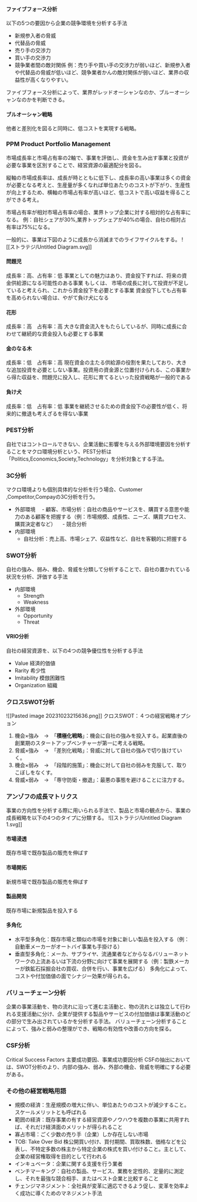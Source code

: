 
#### ファイブフォース分析
以下の5つの要因から企業の競争環境を分析する手法
- 新規参入者の脅威
- 代替品の脅威
- 売り手の交渉力
- 買い手の交渉力
- 競争業者間の敵対関係
例：売り手や買い手の交渉力が弱いほど、新規参入者や代替品の脅威が低いほど、競争業者かんの敵対関係が弱いほど、業界の収益性が高くなりやすい。

ファイブフォース分析によって、業界がレッドオーシャンなのか、ブルーオーシャンなのかを判断できる。
#### ブルオーシャン戦略
他者と差別化を図ると同時に、低コストを実現する戦略。

### PPM Product Portfolio Management
市場成長率と市場占有率の2軸で、事業を評価し、資金を生み出す事業と投資が必要な事業を区別することで、経営資源の最適配分を図る。

縦軸の市場成長率は、成長が時とともに低下し、成長率の高い事業は多くの資金が必要となる考えと、生産量が多くなれば単位あたりのコストが下がり、生産性が向上するため、横軸の市場占有率が高いほど、低コストで高い収益を得ることができる考え。

市場占有率が相対市場占有率の場合、業界トップ企業に対する相対的な占有率になる。
例：自社シェアが30%,業界トップシェアが40%の場合、自社の相対占有率は75%になる。

一般的に、事業は下図のように成長から消滅までのライフサイクルをする。
![[ストラテジ/Untitled Diagram.svg]]
#### 問題児
成長率：高、占有率：低
事業としての魅力はあり、資金投下すれば、将来の資金供給源になる可能性のある事業
もしくは、
市場の成長に対して投資が不足していると考えられ、これから資金投下を必要とする事業
資金投下しても占有率を高められない場合は、やがて負け犬になる

#### 花形
成長率：高　占有率：高
大きな資金流入をもたらしているが、同時に成長に合わせて継続的な資金投入も必要とする事業

#### 金のなる木
成長率：低　占有率：高
現在資金の主たる供給源の役割を果たしており、大きな追加投資を必要としない事業。投資用の資金源と位置付けられる、この事業から得た収益を、問題児に投入し、花形に育てるといった投資戦略が一般的である

#### 負け犬
成長率：低　占有率：低
事業を継続させるための資金投下の必要性が低く、将来的に撤退も考えざるを得ない事業


### PEST分析
自社ではコントロールできない、企業活動に影響を与える外部環境要因を分析することをマクロ環境分析という、PEST分析は「Politics,Economics,Society,Technology」を分析対象とする手法。

### 3C分析
マクロ環境よりも個別具体的な分析を行う場合、Customer ,Competitor,Compayの3C分析を行う。
- 外部環境
　- 顧客、市場分析：自社の商品やサービスを、購買する意思や能力のある顧客を把握する（例：市場規模、成長性、ニーズ、購買プロセス、購買決定者など）
　- 競合分析
- 内部環境
  - 自社分析：売上高、市場シェア、収益性など、自社を客観的に把握する

### SWOT分析
自社の強み、弱み、機会、脅威を分類して分析することで、自社の置かれている状況を分析、評価する手法
- 内部環境
  - Strength
  - Weakness
- 外部環境
  - Opportunity
  - Threat

#### VRIO分析
自社の経営資源を、以下の4つの競争優位性を分析する手法
- Value 経済的価値
- Rarity 希少性
- Imitability 模倣困難性
- Organization 組織

### クロスSWOT分析
![[Pasted image 20231023215636.png]]
クロスSWOT：４つの経営戦略オプション

1. 機会×強み　→　「**積極化戦略**」：機会に自社の強みを投入する。起業直後の創業期のスタートアップベンチャーが第一に考える戦略。
2. 脅威×強み　→　「差別化戦略」：脅威に対して自社の強みで切り抜けていく。
3. 機会×弱み　→　「段階的施策」：機会に対して自社の弱みを克服して、取りこぼしをなくす。
4. 脅威×弱み　→　「専守防衛・撤退」：最悪の事態を避けることに注力する。

### アンゾフの成長マトリクス
事業の方向性を分析する際に用いられる手法で、製品と市場の観点から、事業の成長戦略を以下の4つのタイプに分類する。
![[ストラテジ/Untitled Diagram 1.svg]]
#### 市場浸透
既存市場で既存製品の販売を伸ばす

#### 市場開拓
新規市場で既存製品の販売を伸ばす

#### 製品開発
既存市場に新規製品を投入する

#### 多角化
- 水平型多角化：既存市場と類似の市場を対象に新しい製品を投入する（例：自動車メーカーがオートバイ事業も手掛ける）
- 垂直型多角化：メーカ、サプライヤ、流通業者などからなるバリューネットワークの上流あるいは下流の分野に向けて事業を展開する（例：製鉄メーカーが鉄鉱石採掘会社の買収、合併を行い、事業を広げる）
多角化によって、コストや付加価値の面でシナジー効果が得られる。

### バリューチェーン分析
企業の事業活動を、物の流れに沿って進む主活動と、物の流れとは独立して行われる支援活動に分け、企業が提供する製品やサービスの付加価値は事業活動のどの部分で生み出されているかを分析する手法。
バリューチェーン分析することによって、強みと弱みの整理ができ、戦略の有効性や改善の方向を探る。

### CSF分析
Critical Success Factors
主要成功要因、事業成功要因分析
CSFの抽出においては、SWOT分析のより、内部の強み、弱み、外部の機会、脅威を明確にする必要がある。

### その他の経営戦略用語
- 規模の経済：生産規模の増大に伴い、単位あたりのコストが減少すること。スケールメリットとも呼ばれる
- 範囲の経済：既存事業の有する経営資源やノウハウを複数の事業に共用すれば、それだけ経済面のメリットが得られること
- 寡占市場：ごく少数の売り手（企業）しか存在しない市場
- TOB: Take Over Bid 株公開買い付け、買付期間、買取株数、価格などを公表し、不特定多数の株主から特定企業の株式を買い付けること。主として、企業の経営権取得を目的として行われる
- インキュベータ：企業に関する支援を行う業者
- ベンチマーキング：自社の製品、サービス、業務を定性的、定量的に測定し、それを最強な競合相手、またはベスト企業と比較すること
- チェンジマネジメント：全社員が変革に適応できるよう促し、変革を効率よく成功に導くためのマネジメント手法